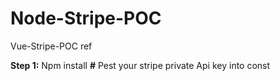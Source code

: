 # Node-Stripe-POC
Vue-Stripe-POC ref 

**Step 1:** Npm install
**#** Pest your stripe private Api key into const
